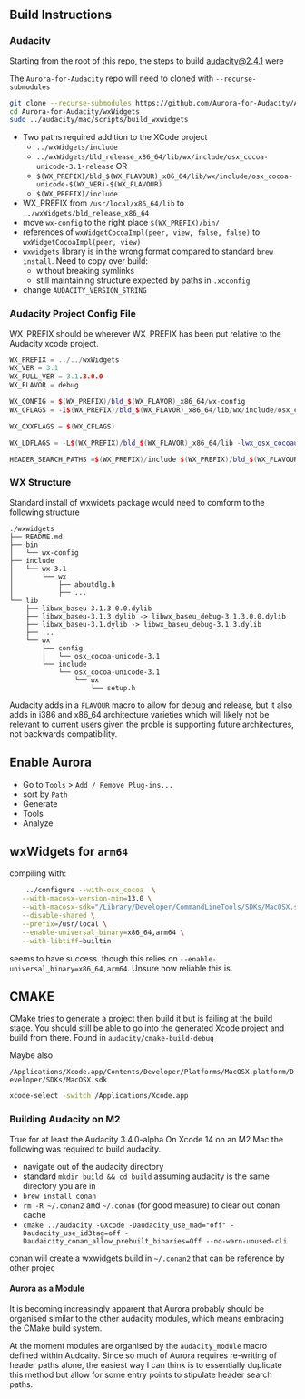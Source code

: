 ## Build Instructions

### Audacity

Starting from the root of this repo, the steps to build audacity@2.4.1 were

The `Aurora-for-Audacity` repo will need to cloned with `--recurse-submodules`

```sh
git clone --recurse-submodules https://github.com/Aurora-for-Audacity/Aurora-for-Audacity.git
cd Aurora-for-Audacity/wxWidgets
sudo ../audacity/mac/scripts/build_wxwidgets
```

- Two paths required addition to the XCode project
    - `../wxWidgets/include` 
    - `../wxWidgets/bld_release_x86_64/lib/wx/include/osx_cocoa-unicode-3.1-release`
    OR
    - `$(WX_PREFIX)/bld_$(WX_FLAVOUR)_x86_64/lib/wx/include/osx_cocoa-unicode-$(WX_VER)-$(WX_FLAVOUR)` 
    - `$(WX_PREFIX)/include`
- WX_PREFIX from `/usr/local/x86_64/lib` to `../wxWidgets/bld_release_x86_64`
- move `wx-config` to the right place `$(WX_PREFIX)/bin/`
- references of `wxWidgetCocoaImpl(peer, view, false, false)` to `wxWidgetCocoaImpl(peer, view)`
- `wxwidgets` library is in the wrong format compared to standard `brew install`. Need to copy over build:
    -  without breaking symlinks
    -  still maintaining structure expected by paths in `.xcconfig`
- change `AUDACITY_VERSION_STRING`

### Audacity Project Config File

WX_PREFIX should be wherever WX_PREFIX has been put relative to the Audacity xcode project.

```cpp
WX_PREFIX = ../../wxWidgets
WX_VER = 3.1
WX_FULL_VER = 3.1.3.0.0
WX_FLAVOR = debug

WX_CONFIG = $(WX_PREFIX)/bld_$(WX_FLAVOR)_x86_64/wx-config
WX_CFLAGS = -I$(WX_PREFIX)/bld_$(WX_FLAVOR)_x86_64/lib/wx/include/osx_cocoa-unicode-$(WX_VER)-$(WX_FLAVOR) -I$(WX_PREFIX)/include/ -D_FILE_OFFSET_BITS=64 -DwxDEBUG_LEVEL=1 -DWXUSINGDLL -D__WXMAC__ -D__WXOSX__ -D__WXOSX_COCOA__

WX_CXXFLAGS = $(WX_CFLAGS)

WX_LDFLAGS = -L$(WX_PREFIX)/bld_$(WX_FLAVOR)_x86_64/lib -lwx_osx_cocoau_$(WX_FLAVOR)_xrc-$(WX_FULL_VER) -lwx_osx_cocoau_$(WX_FLAVOR)_html-$(WX_FULL_VER) -lwx_osx_cocoau_$(WX_FLAVOR)_qa-$(WX_FULL_VER) -lwx_osx_cocoau_$(WX_FLAVOR)_adv-$(WX_FULL_VER) -lwx_osx_cocoau_$(WX_FLAVOR)_core-$(WX_FULL_VER) -lwx_baseu_$(WX_FLAVOR)_xml-$(WX_FULL_VER) -lwx_baseu_$(WX_FLAVOR)_net-$(WX_FULL_VER) -lwx_baseu_$(WX_FLAVOR)-$(WX_FULL_VER)

HEADER_SEARCH_PATHS =$(WX_PREFIX)/include $(WX_PREFIX)/bld_$(WX_FLAVOUR)_x86_64/lib/wx/include/osx_cocoa-unicode-$(WX_VER)-$(WX_FLAVOUR)
```

### WX Structure

Standard install of wxwidets package would need to comform to the following structure

```
./wxwidgets
├── README.md
├── bin
│   └── wx-config
├── include
│   └── wx-3.1
│       └── wx
│           ├── aboutdlg.h
│           ├── ...
└── lib
    ├── libwx_baseu-3.1.3.0.0.dylib
    ├── libwx_baseu-3.1.3.dylib -> libwx_baseu_debug-3.1.3.0.0.dylib
    ├── libwx_baseu-3.1.dylib -> libwx_baseu_debug-3.1.3.dylib
    ├── ...
    └── wx
        ├── config
        │   └── osx_cocoa-unicode-3.1
        └── include
            └── osx_cocoa-unicode-3.1
                └── wx
                    └── setup.h
```

Audacity adds in a `FLAVOUR` macro to allow for debug and release, but it also adds in i386 and x86_64 architecture varieties which will likely not be relevant to current users given the proble is supporting future architectures, not backwards compatibility.

## Enable Aurora

- Go to `Tools` > `Add / Remove Plug-ins...`
- sort by `Path`
 - Generate
 - Tools
 - Analyze

 ## wxWidgets for `arm64`

compiling with:

```sh
    ../configure --with-osx_cocoa  \
   --with-macosx-version-min=13.0 \
   --with-macosx-sdk="/Library/Developer/CommandLineTools/SDKs/MacOSX.sdk" \
   --disable-shared \
   --prefix=/usr/local \
   --enable-universal_binary=x86_64,arm64 \
   --with-libtiff=builtin
```
seems to have success. though this relies on `--enable-universal_binary=x86_64,arm64`. Unsure how reliable this is.

## CMAKE

CMake tries to generate a project then build it but is failing at the build stage. You should still be able to go into the generated Xcode project and build from there. Found in `audacity/cmake-build-debug`

Maybe also

`/Applications/Xcode.app/Contents/Developer/Platforms/MacOSX.platform/Developer/SDKs/MacOSX.sdk`

```sh
xcode-select -switch /Applications/Xcode.app    
```

### Building Audacity on M2

True for at least the Audacity 3.4.0-alpha
On Xcode 14 on an M2 Mac the following was required to build audacity.


- navigate out of the audacity directory
- standard `mkdir build && cd build` assuming audacity is the same directory you are in
- `brew install conan`
- `rm -R ~/.conan2` and `~/.conan` (for good measure) to clear out conan cache
- `cmake ../audacity -GXcode -Daudacity_use_mad="off" -Daudacity_use_id3tag=off -Daudaicity_conan_allow_prebuilt_binaries=Off --no-warn-unused-cli`

conan will create a wxwidgets build in `~/.conan2` that can be reference by other projec

#### Aurora as a Module

It is becoming increasingly apparent that Aurora probably should be organised similar to the other audacity modules, which means embracing the CMake build system. 

At the moment modules are organised by the `audacity_module` macro defined within Audcaity. Since so much of Aurora requires re-writing of header paths alone, the easiest way I can think is to essentially duplicate this method but allow for some entry points to stipulate header search paths.

